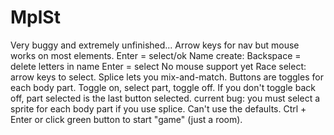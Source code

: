 # MplSt
Very buggy and extremely unfinished...
Arrow keys for nav but mouse works on most elements.
Enter = select/ok
Name create:
  Backspace = delete letters in name
  Enter = select
  No mouse support yet
Race select:
  arrow keys to select.
  Splice lets you mix-and-match.
  Buttons are toggles for each body part.
  Toggle on, select part, toggle off. If you don't toggle back off, part selected is the last button selected.
  current bug: you must select a sprite for each body part if you use splice. Can't use the defaults.
Ctrl + Enter or click green button to start "game" (just a room).
